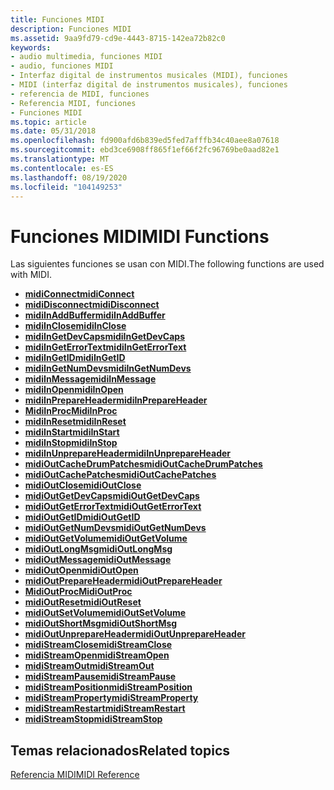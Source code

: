 ```yaml
---
title: Funciones MIDI
description: Funciones MIDI
ms.assetid: 9aa9fd79-cd9e-4443-8715-142ea72b82c0
keywords:
- audio multimedia, funciones MIDI
- audio, funciones MIDI
- Interfaz digital de instrumentos musicales (MIDI), funciones
- MIDI (interfaz digital de instrumentos musicales), funciones
- referencia de MIDI, funciones
- Referencia MIDI, funciones
- Funciones MIDI
ms.topic: article
ms.date: 05/31/2018
ms.openlocfilehash: fd900afd6b839ed5fed7afffb34c40aee8a07618
ms.sourcegitcommit: ebd3ce6908ff865f1ef66f2fc96769be0aad82e1
ms.translationtype: MT
ms.contentlocale: es-ES
ms.lasthandoff: 08/19/2020
ms.locfileid: "104149253"
---
```

# <a name="midi-functions"></a><span data-ttu-id="a5cf3-110">Funciones MIDI</span><span class="sxs-lookup"><span data-stu-id="a5cf3-110">MIDI Functions</span></span>

<span data-ttu-id="a5cf3-111">Las siguientes funciones se usan con MIDI.</span><span class="sxs-lookup"><span data-stu-id="a5cf3-111">The following functions are used with MIDI.</span></span>

-   [<span data-ttu-id="a5cf3-112">**midiConnect**</span><span class="sxs-lookup"><span data-stu-id="a5cf3-112">**midiConnect**</span></span>](/windows/win32/api/mmeapi/nf-mmeapi-midiconnect)
-   [<span data-ttu-id="a5cf3-113">**midiDisconnect**</span><span class="sxs-lookup"><span data-stu-id="a5cf3-113">**midiDisconnect**</span></span>](/windows/win32/api/mmeapi/nf-mmeapi-mididisconnect)
-   [<span data-ttu-id="a5cf3-114">**midiInAddBuffer**</span><span class="sxs-lookup"><span data-stu-id="a5cf3-114">**midiInAddBuffer**</span></span>](/windows/win32/api/mmeapi/nf-mmeapi-midiinaddbuffer)
-   [<span data-ttu-id="a5cf3-115">**midiInClose**</span><span class="sxs-lookup"><span data-stu-id="a5cf3-115">**midiInClose**</span></span>](/windows/win32/api/mmeapi/nf-mmeapi-midiinclose)
-   [<span data-ttu-id="a5cf3-116">**midiInGetDevCaps**</span><span class="sxs-lookup"><span data-stu-id="a5cf3-116">**midiInGetDevCaps**</span></span>](/windows/win32/api/mmeapi/nf-mmeapi-midiingetdevcaps)
-   [<span data-ttu-id="a5cf3-117">**midiInGetErrorText**</span><span class="sxs-lookup"><span data-stu-id="a5cf3-117">**midiInGetErrorText**</span></span>](/windows/win32/api/mmeapi/nf-mmeapi-midiingeterrortext)
-   [<span data-ttu-id="a5cf3-118">**midiInGetID**</span><span class="sxs-lookup"><span data-stu-id="a5cf3-118">**midiInGetID**</span></span>](/windows/win32/api/mmeapi/nf-mmeapi-midiingetid)
-   [<span data-ttu-id="a5cf3-119">**midiInGetNumDevs**</span><span class="sxs-lookup"><span data-stu-id="a5cf3-119">**midiInGetNumDevs**</span></span>](/windows/win32/api/mmeapi/nf-mmeapi-midiingetnumdevs)
-   [<span data-ttu-id="a5cf3-120">**midiInMessage**</span><span class="sxs-lookup"><span data-stu-id="a5cf3-120">**midiInMessage**</span></span>](/windows/win32/api/mmeapi/nf-mmeapi-midiinmessage)
-   [<span data-ttu-id="a5cf3-121">**midiInOpen**</span><span class="sxs-lookup"><span data-stu-id="a5cf3-121">**midiInOpen**</span></span>](/windows/win32/api/mmeapi/nf-mmeapi-midiinopen)
-   [<span data-ttu-id="a5cf3-122">**midiInPrepareHeader**</span><span class="sxs-lookup"><span data-stu-id="a5cf3-122">**midiInPrepareHeader**</span></span>](/windows/win32/api/mmeapi/nf-mmeapi-midiinprepareheader)
-   <span data-ttu-id="a5cf3-123">[**MidiInProc**](/previous-versions//dd798460(v=vs.85))</span><span class="sxs-lookup"><span data-stu-id="a5cf3-123">[**MidiInProc**](/previous-versions//dd798460(v=vs.85))</span></span>
-   [<span data-ttu-id="a5cf3-124">**midiInReset**</span><span class="sxs-lookup"><span data-stu-id="a5cf3-124">**midiInReset**</span></span>](/windows/win32/api/mmeapi/nf-mmeapi-midiinreset)
-   [<span data-ttu-id="a5cf3-125">**midiInStart**</span><span class="sxs-lookup"><span data-stu-id="a5cf3-125">**midiInStart**</span></span>](/windows/win32/api/mmeapi/nf-mmeapi-midiinstart)
-   [<span data-ttu-id="a5cf3-126">**midiInStop**</span><span class="sxs-lookup"><span data-stu-id="a5cf3-126">**midiInStop**</span></span>](/windows/win32/api/mmeapi/nf-mmeapi-midiinstop)
-   [<span data-ttu-id="a5cf3-127">**midiInUnprepareHeader**</span><span class="sxs-lookup"><span data-stu-id="a5cf3-127">**midiInUnprepareHeader**</span></span>](/windows/win32/api/mmeapi/nf-mmeapi-midiinunprepareheader)
-   [<span data-ttu-id="a5cf3-128">**midiOutCacheDrumPatches**</span><span class="sxs-lookup"><span data-stu-id="a5cf3-128">**midiOutCacheDrumPatches**</span></span>](/windows/win32/api/mmeapi/nf-mmeapi-midioutcachedrumpatches)
-   [<span data-ttu-id="a5cf3-129">**midiOutCachePatches**</span><span class="sxs-lookup"><span data-stu-id="a5cf3-129">**midiOutCachePatches**</span></span>](/windows/win32/api/mmeapi/nf-mmeapi-midioutcachepatches)
-   [<span data-ttu-id="a5cf3-130">**midiOutClose**</span><span class="sxs-lookup"><span data-stu-id="a5cf3-130">**midiOutClose**</span></span>](/windows/win32/api/mmeapi/nf-mmeapi-midioutclose)
-   [<span data-ttu-id="a5cf3-131">**midiOutGetDevCaps**</span><span class="sxs-lookup"><span data-stu-id="a5cf3-131">**midiOutGetDevCaps**</span></span>](/windows/win32/api/mmeapi/nf-mmeapi-midioutgetdevcaps)
-   [<span data-ttu-id="a5cf3-132">**midiOutGetErrorText**</span><span class="sxs-lookup"><span data-stu-id="a5cf3-132">**midiOutGetErrorText**</span></span>](/windows/win32/api/mmeapi/nf-mmeapi-midioutgeterrortext)
-   [<span data-ttu-id="a5cf3-133">**midiOutGetID**</span><span class="sxs-lookup"><span data-stu-id="a5cf3-133">**midiOutGetID**</span></span>](/windows/win32/api/mmeapi/nf-mmeapi-midioutgetid)
-   [<span data-ttu-id="a5cf3-134">**midiOutGetNumDevs**</span><span class="sxs-lookup"><span data-stu-id="a5cf3-134">**midiOutGetNumDevs**</span></span>](/windows/win32/api/mmeapi/nf-mmeapi-midioutgetnumdevs)
-   [<span data-ttu-id="a5cf3-135">**midiOutGetVolume**</span><span class="sxs-lookup"><span data-stu-id="a5cf3-135">**midiOutGetVolume**</span></span>](/windows/win32/api/mmeapi/nf-mmeapi-midioutgetvolume)
-   [<span data-ttu-id="a5cf3-136">**midiOutLongMsg**</span><span class="sxs-lookup"><span data-stu-id="a5cf3-136">**midiOutLongMsg**</span></span>](/windows/win32/api/mmeapi/nf-mmeapi-midioutlongmsg)
-   [<span data-ttu-id="a5cf3-137">**midiOutMessage**</span><span class="sxs-lookup"><span data-stu-id="a5cf3-137">**midiOutMessage**</span></span>](/windows/win32/api/mmeapi/nf-mmeapi-midioutmessage)
-   [<span data-ttu-id="a5cf3-138">**midiOutOpen**</span><span class="sxs-lookup"><span data-stu-id="a5cf3-138">**midiOutOpen**</span></span>](/windows/win32/api/mmeapi/nf-mmeapi-midioutopen)
-   [<span data-ttu-id="a5cf3-139">**midiOutPrepareHeader**</span><span class="sxs-lookup"><span data-stu-id="a5cf3-139">**midiOutPrepareHeader**</span></span>](/windows/win32/api/mmeapi/nf-mmeapi-midioutprepareheader)
-   <span data-ttu-id="a5cf3-140">[**MidiOutProc**](/previous-versions//dd798478(v=vs.85))</span><span class="sxs-lookup"><span data-stu-id="a5cf3-140">[**MidiOutProc**](/previous-versions//dd798478(v=vs.85))</span></span>
-   [<span data-ttu-id="a5cf3-141">**midiOutReset**</span><span class="sxs-lookup"><span data-stu-id="a5cf3-141">**midiOutReset**</span></span>](/windows/win32/api/mmeapi/nf-mmeapi-midioutreset)
-   [<span data-ttu-id="a5cf3-142">**midiOutSetVolume**</span><span class="sxs-lookup"><span data-stu-id="a5cf3-142">**midiOutSetVolume**</span></span>](/windows/win32/api/mmeapi/nf-mmeapi-midioutsetvolume)
-   [<span data-ttu-id="a5cf3-143">**midiOutShortMsg**</span><span class="sxs-lookup"><span data-stu-id="a5cf3-143">**midiOutShortMsg**</span></span>](/windows/win32/api/mmeapi/nf-mmeapi-midioutshortmsg)
-   [<span data-ttu-id="a5cf3-144">**midiOutUnprepareHeader**</span><span class="sxs-lookup"><span data-stu-id="a5cf3-144">**midiOutUnprepareHeader**</span></span>](/windows/win32/api/mmeapi/nf-mmeapi-midioutunprepareheader)
-   [<span data-ttu-id="a5cf3-145">**midiStreamClose**</span><span class="sxs-lookup"><span data-stu-id="a5cf3-145">**midiStreamClose**</span></span>](/windows/win32/api/mmeapi/nf-mmeapi-midistreamclose)
-   [<span data-ttu-id="a5cf3-146">**midiStreamOpen**</span><span class="sxs-lookup"><span data-stu-id="a5cf3-146">**midiStreamOpen**</span></span>](/windows/win32/api/mmeapi/nf-mmeapi-midistreamopen)
-   [<span data-ttu-id="a5cf3-147">**midiStreamOut**</span><span class="sxs-lookup"><span data-stu-id="a5cf3-147">**midiStreamOut**</span></span>](/windows/win32/api/mmeapi/nf-mmeapi-midistreamout)
-   [<span data-ttu-id="a5cf3-148">**midiStreamPause**</span><span class="sxs-lookup"><span data-stu-id="a5cf3-148">**midiStreamPause**</span></span>](/windows/win32/api/mmeapi/nf-mmeapi-midistreampause)
-   [<span data-ttu-id="a5cf3-149">**midiStreamPosition**</span><span class="sxs-lookup"><span data-stu-id="a5cf3-149">**midiStreamPosition**</span></span>](/windows/win32/api/mmeapi/nf-mmeapi-midistreamposition)
-   [<span data-ttu-id="a5cf3-150">**midiStreamProperty**</span><span class="sxs-lookup"><span data-stu-id="a5cf3-150">**midiStreamProperty**</span></span>](/windows/win32/api/mmeapi/nf-mmeapi-midistreamproperty)
-   [<span data-ttu-id="a5cf3-151">**midiStreamRestart**</span><span class="sxs-lookup"><span data-stu-id="a5cf3-151">**midiStreamRestart**</span></span>](/windows/win32/api/mmeapi/nf-mmeapi-midistreamrestart)
-   [<span data-ttu-id="a5cf3-152">**midiStreamStop**</span><span class="sxs-lookup"><span data-stu-id="a5cf3-152">**midiStreamStop**</span></span>](/windows/win32/api/mmeapi/nf-mmeapi-midistreamstop)

## <a name="related-topics"></a><span data-ttu-id="a5cf3-153">Temas relacionados</span><span class="sxs-lookup"><span data-stu-id="a5cf3-153">Related topics</span></span>

<dl> <dt>

[<span data-ttu-id="a5cf3-154">Referencia MIDI</span><span class="sxs-lookup"><span data-stu-id="a5cf3-154">MIDI Reference</span></span>](midi-reference.md)
</dt> </dl>

 

 